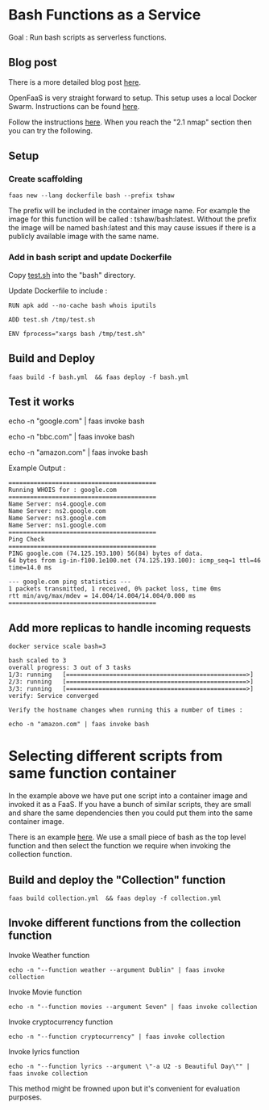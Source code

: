 # Bash Functions as a Service

Goal : Run bash scripts as serverless functions. 

## Blog post

There is a more detailed blog post [here](https://medium.com/@thomas.shaw78/bash-functions-as-a-service-b4033bc1ee97).

OpenFaaS is very straight forward to setup.  This setup uses a local Docker Swarm. Instructions can be found [here](https://docs.openfaas.com/deployment/docker-swarm/).

Follow the instructions [here](https://blog.alexellis.io/cli-functions-with-openfaas). When you reach the "2.1 nmap" section then you can try the following.

## Setup 


### Create scaffolding
```
faas new --lang dockerfile bash --prefix tshaw
```

The prefix will be included in the container image name. For example the image for this function will be called : tshaw/bash:latest.
Without the prefix the image will be named bash:latest and this may cause issues if there is a publicly available image with the same name.

### Add in bash script and update Dockerfile 

Copy [test.sh](./bash/test.sh) into the "bash" directory.


Update Dockerfile to include :
```
RUN apk add --no-cache bash whois iputils 
 
ADD test.sh /tmp/test.sh

ENV fprocess="xargs bash /tmp/test.sh"

```

## Build and Deploy

```
faas build -f bash.yml  && faas deploy -f bash.yml
```

## Test it works

echo -n "google.com" | faas invoke bash

echo -n "bbc.com" | faas invoke bash

echo -n "amazon.com" | faas invoke bash

Example Output :
```
=========================================
Running WHOIS for : google.com
=========================================
Name Server: ns4.google.com
Name Server: ns2.google.com
Name Server: ns3.google.com
Name Server: ns1.google.com
=========================================
Ping Check
=========================================
PING google.com (74.125.193.100) 56(84) bytes of data.
64 bytes from ig-in-f100.1e100.net (74.125.193.100): icmp_seq=1 ttl=46 time=14.0 ms

--- google.com ping statistics ---
1 packets transmitted, 1 received, 0% packet loss, time 0ms
rtt min/avg/max/mdev = 14.004/14.004/14.004/0.000 ms
=========================================

```

## Add more replicas to handle incoming requests

```
docker service scale bash=3

bash scaled to 3
overall progress: 3 out of 3 tasks 
1/3: running   [==================================================>] 
2/3: running   [==================================================>] 
3/3: running   [==================================================>] 
verify: Service converged 

Verify the hostname changes when running this a number of times :

echo -n "amazon.com" | faas invoke bash

```

# Selecting different scripts from same function container

In the example above we have put one script into a container image and invoked it as a FaaS.  If you have a bunch of similar scripts, they are small and share the same dependencies then you could put them into the same container image.  

There is an example [here](./collection). We use a small piece of bash as the top level function and then select the function we require when invoking the collection function.

## Build and deploy the "Collection" function
```
faas build collection.yml  && faas deploy -f collection.yml

```

## Invoke different functions from the collection function

Invoke Weather function
```
echo -n "--function weather --argument Dublin" | faas invoke collection
```

Invoke Movie function
```
echo -n "--function movies --argument Seven" | faas invoke collection
```

Invoke cryptocurrency function
```
echo -n "--function cryptocurrency" | faas invoke collection
```

Invoke lyrics function
```
echo -n "--function lyrics --argument \"-a U2 -s Beautiful Day\"" | faas invoke collection

```

This method might be frowned upon but it's convenient for evaluation purposes.
